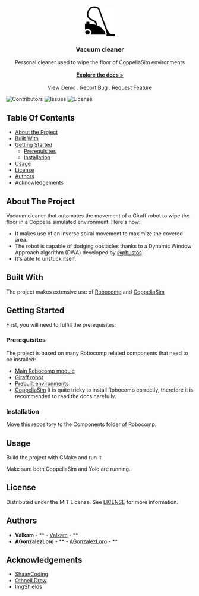 <br/>
<p align="center">
  <a href="https://github.com/Valkam-Git/Coppelia-Vacuum-Cleaner">
    <img src="images/logo.png" alt="Logo" width="80" height="80">
  </a>

  <h3 align="center">Vacuum cleaner</h3>

  <p align="center">
    Personal cleaner used to wipe the floor of CoppeliaSim environments
    <br/>
    <br/>
    <a href="https://github.com/Valkam-Git/Coppelia-Vacuum-Cleaner"><strong>Explore the docs »</strong></a>
    <br/>
    <br/>
    <a href="https://github.com/Valkam-Git/Coppelia-Vacuum-Cleaner">View Demo</a>
    .
    <a href="https://github.com/Valkam-Git/Coppelia-Vacuum-Cleaner/issues">Report Bug</a>
    .
    <a href="https://github.com/Valkam-Git/Coppelia-Vacuum-Cleaner/issues">Request Feature</a>
  </p>
</p>

![Contributors](https://img.shields.io/github/contributors/Valkam-Git/Coppelia-Vacuum-Cleaner?color=dark-green) ![Issues](https://img.shields.io/github/issues/Valkam-Git/Coppelia-Vacuum-Cleaner) ![License](https://img.shields.io/github/license/Valkam-Git/Coppelia-Vacuum-Cleaner) 

## Table Of Contents

* [About the Project](#about-the-project)
* [Built With](#built-with)
* [Getting Started](#getting-started)
  * [Prerequisites](#prerequisites)
  * [Installation](#installation)
* [Usage](#usage)
* [License](#license)
* [Authors](#authors)
* [Acknowledgements](#acknowledgements)

## About The Project

Vacuum cleaner that automates the movement of a Giraff robot to wipe the floor in a Coppelia simulated environment.
Here's how:

* It makes use of an inverse spiral movement to maximize the covered area.
* The robot is capable of dodging obstacles thanks to a Dynamic Window Approach algorithm (DWA) developed by [@pbustos](https://github.com/pbustos).
* It's able to unstuck itself.

## Built With

The project makes extensive use of [Robocomp](https://github.com/robocomp/robocomp) and [CoppeliaSim](https://www.coppeliarobotics.com/)

## Getting Started

First, you will need to fulfill the prerequisites:

### Prerequisites

The project is based on many Robocomp related components that need to be installed:
 - [Main Robocomp module](https://github.com/robocomp/robocomp)
 - [Giraff robot](https://github.com/robocomp/robocomp-giraff)
 - [Prebuilt environments](https://github.com/pbustos/beta-robotica-class)
 - [CoppeliaSim](https://www.coppeliarobotics.com/)
It is quite tricky to install Robocomp correctly, therefore it is recommended to read the docs carefully.


### Installation

Move this repository to the Components folder of Robocomp.

## Usage

Build the project with CMake and run it.

Make sure both CoppeliaSim and Yolo are running.

## License

Distributed under the MIT License. See [LICENSE](https://github.com/Valkam-Git/Coppelia-Vacuum-Cleaner/blob/main/LICENSE.md) for more information.

## Authors

* **Valkam** - ** - [Valkam](https://github.com/Valkam-Git/) - **
* **AGonzalezLoro** - ** - [AGonzalezLoro](https://github.com/AGonzalezLoro) - **

## Acknowledgements

* [ShaanCoding](https://github.com/ShaanCoding/)
* [Othneil Drew](https://github.com/othneildrew/Best-README-Template)
* [ImgShields](https://shields.io/)
